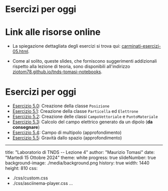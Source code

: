 # Esercizi per oggi

# Link alle risorse online

-   La spiegazione dettagliata degli esercizi si trova qui: [carminati-esercizi-05.html](carminati-esercizi-05.html).

-   Come al solito, queste slides, che forniscono suggerimenti addizionali rispetto alla lezione di teoria, sono disponibili all'indirizzo [ziotom78.github.io/tnds-tomasi-notebooks](https://ziotom78.github.io/tnds-tomasi-notebooks/).

# Esercizi per oggi

-   [Esercizio 5.0](carminati-esercizi-05.html#5.0): Creazione della classe `Posizione`
-   [Esercizio 5.1](carminati-esercizi-05.html#5.1): Creazione della classe `Particella` ed `Elettrone`
-   [Esercizio 5.2](carminati-esercizi-05.html#5.2): Creazione delle classi `CampoVettoriale` e `PuntoMateriale`
-   [Esercizio 5.3](carminati-esercizi-05.html#5.3): Calcolo del campo elettrico generato da un dipolo (**da consegnare**)
-   [Esercizio 5.4](carminati-esercizi-05.html#5.4): Campo di multipolo (approfondimento)
-   [Esercizio 5.5](carminati-esercizi-05.html#5.5): Gravità dallo spazio (approfondimento)


---
title: "Laboratorio di TNDS -- Lezione 4"
author: "Maurizio Tomasi"
date: "Martedì 15 Ottobre 2024"
theme: white
progress: true
slideNumber: true
background-image: ./media/background.png
history: true
width: 1440
height: 810
css:
- ./css/custom.css
- ./css/asciinema-player.css
...
